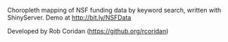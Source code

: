 Choropleth mapping of NSF funding data by keyword search, written with ShinyServer.
Demo at http://bit.ly/NSFData

Developed by Rob Coridan (https://github.org/rcoridan)
